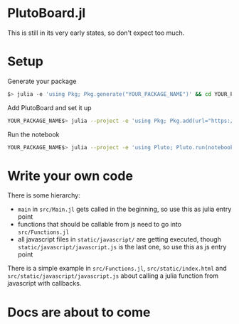 # PlutoBoard.jl

This is still in its very early states, so don't expect too much.

# Setup
Generate your package
```bash
$> julia -e 'using Pkg; Pkg.generate("YOUR_PACKAGE_NAME")' && cd YOUR_PACKAGE_NAME
```
Add PlutoBoard and set it up
```bash
YOUR_PACKAGE_NAME$> julia --project -e 'using Pkg; Pkg.add(url="https://github.com/UniStuttgart-IKR/PlutoBoard.jl"); using PlutoBoard; PlutoBoard.setup()' 
```
Run the notebook
```bash
YOUR_PACKAGE_NAME$> julia --project -e 'using Pluto; Pluto.run(notebook="PlutoBoardNotebook.jl")'
```

# Write your own code
There is some hierarchy:
- `main` in `src/Main.jl` gets called in the beginning, so use this as julia entry point
- functions that should be callable from js need to go into `src/Functions.jl`
- all javascript files in `static/javascript/` are getting executed, though `static/javascript/javascript.js` is the last one, so use this as js entry point

There is a simple example in `src/Functions.jl`, `src/static/index.html` and `src/static/javascript/javascript.js` about calling a julia function from javascript with callbacks.

# Docs are about to come